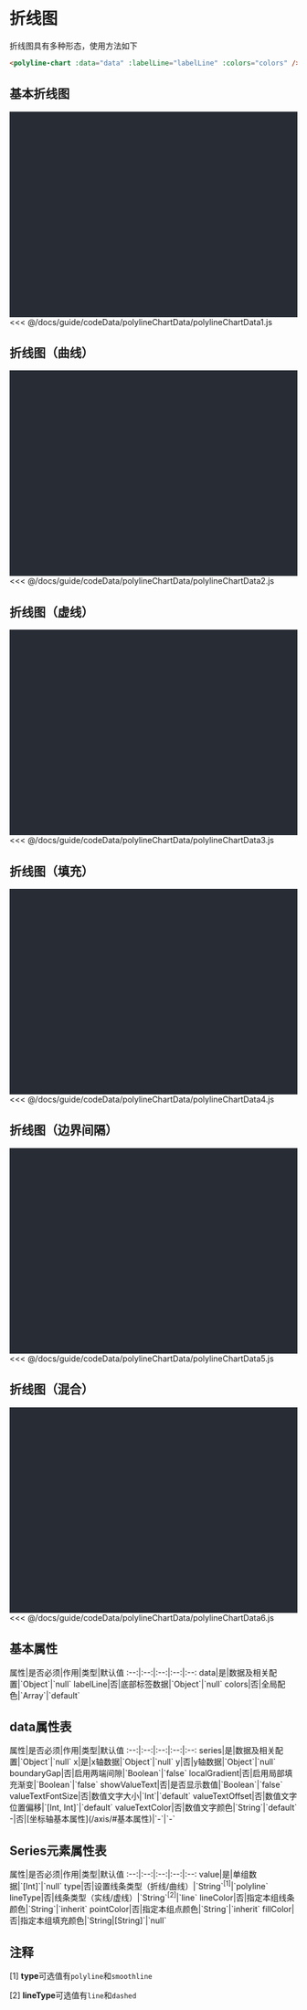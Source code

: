 # 折线图
折线图具有多种形态，使用方法如下

```html
<polyline-chart :data="data" :labelLine="labelLine" :colors="colors" />
```
<click-to-copy :info="polylineChartTag" />

## 基本折线图
<div class="chart-container">
  <polyline-chart :data="polylineChartData1" :labelLine="labelLine" :colors="colors" class="chart" />
</div>

<fold-box>
<<< @/docs/guide/codeData/polylineChartData/polylineChartData1.js
</fold-box>

## 折线图（曲线）
<div class="chart-container">
  <polyline-chart :data="polylineChartData2" :labelLine="labelLine" :colors="colors" class="chart" />
</div>

<fold-box>
<<< @/docs/guide/codeData/polylineChartData/polylineChartData2.js
</fold-box>

## 折线图（虚线）
<div class="chart-container">
  <polyline-chart :data="polylineChartData3" :labelLine="labelLine" :colors="colors" class="chart" />
</div>

<fold-box>
<<< @/docs/guide/codeData/polylineChartData/polylineChartData3.js
</fold-box>

## 折线图（填充）
<div class="chart-container">
  <polyline-chart :data="polylineChartData4" :labelLine="labelLine" :colors="colors" class="chart" />
</div>

<fold-box>
<<< @/docs/guide/codeData/polylineChartData/polylineChartData4.js
</fold-box>

## 折线图（边界间隔）
<div class="chart-container">
  <polyline-chart :data="polylineChartData5" :labelLine="labelLine" :colors="colors" class="chart" />
</div>

<fold-box>
<<< @/docs/guide/codeData/polylineChartData/polylineChartData5.js
</fold-box>

## 折线图（混合）
<div class="chart-container">
  <polyline-chart :data="polylineChartData6" :labelLine="labelLine" :colors="colors" class="chart" />
</div>

<fold-box>
<<< @/docs/guide/codeData/polylineChartData/polylineChartData6.js
</fold-box>

## 基本属性

<full-width-table>
属性|是否必须|作用|类型|默认值
:--:|:--:|:--:|:--:|:--:
data|是|数据及相关配置|`Object`|`null`
labelLine|否|底部标签数据|`Object`|`null`
colors|否|全局配色|`Array`|`default`
</full-width-table>

## data属性表

<full-width-table>
属性|是否必须|作用|类型|默认值
:--:|:--:|:--:|:--:|:--:
series|是|数据及相关配置|`Object`|`null`
x|是|x轴数据|`Object`|`null`
y|否|y轴数据|`Object`|`null`
boundaryGap|否|启用两端间隙|`Boolean`|`false`
localGradient|否|启用局部填充渐变|`Boolean`|`false`
showValueText|否|是否显示数值|`Boolean`|`false`
valueTextFontSize|否|数值文字大小|`Int`|`default`
valueTextOffset|否|数值文字位置偏移|`[Int, Int]`|`default`
valueTextColor|否|数值文字颜色|`String`|`default`
-|否|[坐标轴基本属性](/axis/#基本属性)|`-`|`-`
</full-width-table>

## Series元素属性表
<full-width-table>
属性|是否必须|作用|类型|默认值
:--:|:--:|:--:|:--:|:--:
value|是|单组数据|`[Int]`|`null`
type|否|设置线条类型（折线/曲线）|`String`<sup>[1]</sup>|`polyline`
lineType|否|线条类型（实线/虚线）|`String`<sup>[2]</sup>|`line`
lineColor|否|指定本组线条颜色|`String`|`inherit`
pointColor|否|指定本组点颜色|`String`|`inherit`
fillColor|否|指定本组填充颜色|`String|[String]`|`null`
</full-width-table>

## 注释

[1] **type**可选值有`polyline`和`smoothline`

[2] **lineType**可选值有`line`和`dashed`

<script>
import polylineChartData from './codeData/polylineChartData'

export default {
  data () {
    return {
      ...polylineChartData,

      labelLine: {
        labels: ['标签1'],
        color: ['#3de7c9'],
        type: 'rectangle'
      },
      colors: ''
    }
  }
}
</script>

<style lang="less">
.chart-container {
  position: relative;
  height: 300px;
  background-color: #282c34;
  padding: 30px;
  overflow: hidden;

  .chart {
    position: absolute;
    height: 300px;
    width: 400px;
    left: 50%;
    top: 50%;
    transform: translate(-50%, -50%);
  }
}
</style>
